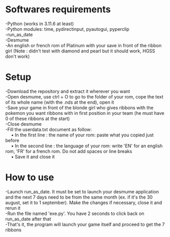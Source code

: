 # Softwares requirements
-Python (works in 3.11.6 at least) <br />
-Python modules: time, pydirectinput, pyautogui, pyperclip <br />
-run_as_date <br />
-Desmume <br />
-An english or french rom of Platinum with your save in front of the ribbon girl (Note : didn't test with diamond and pearl but it should work, HGSS don't work) <br />

# Setup 
-Download the repository and extract it wherever you want <br />
-Open desmume, use ctrl + O to go to the folder of your rom, cope the text of its whole name (with the .nds at the end), open it <br />
-Save your game in front of the blonde girl who gives ribbons with the pokemon you want ribbons with in first position in your team (he must have 0 of these ribbons at the start) <br />
-Close desmume <br />
-Fill the userdata.txt document as follow: <br />
 &emsp; • In the first line : the name of your rom: paste what you copied just before <br />
 &emsp; • In the second line : the language of your rom: write 'EN' for an english rom, 'FR' for a french rom. Do not add spaces or line breaks <br />
 &emsp; • Save it and close it <br />


# How to use
-Launch run_as_date. It must be set to launch your desmume application and the next 7 days need to be from the same month (ex. if it's the 30 august, set it to 1 september). Make the changes if necessary, close it and rerun it <br />
-Run the file named 'exe.py'. You have 2 seconds to click back on run_as_date after that <br />
-That's it, the program will launch your game itself and proceed to get the 7 ribbons <br />



